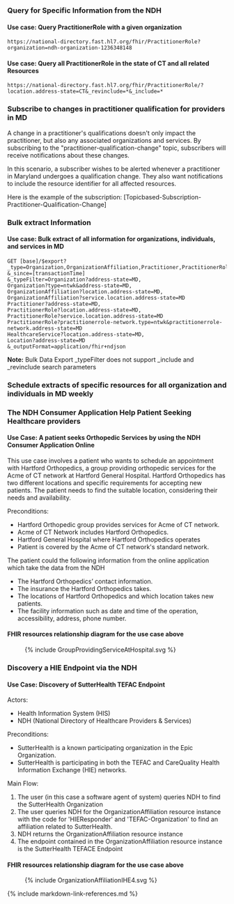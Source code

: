 ### Query for Specific Information from the NDH
#### Use case: Query PractitionerRole with a given organization
`https://national-directory.fast.hl7.org/fhir/PractitionerRole?organization=ndh-organization-1236348148`

#### Use case: Query all PractitionerRole in the state of CT and all related Resources

```
https://national-directory.fast.hl7.org/fhir/PractitionerRole/?location.address-state=CT&_revinclude=*&_include=*
```

###  Subscribe to changes in practitioner qualification for providers in MD
A change in a practitioner's qualifications doesn't only impact the practitioner, but also any associated organizations and services. By subscribing to the "practitioner-qualification-change" topic, subscribers will receive notifications about these changes.

In this scenario, a subscriber wishes to be alerted whenever a practitioner in Maryland undergoes a qualification change. They also want notifications to include the resource identifier for all affected resources.

Here is the example of the subscription:
[Topicbased-Subscription-Practitioner-Qualification-Change]


### Bulk extract Information 
#### Use case: Bulk extract of all information for organizations, individuals, and services in MD
```
GET [base]/$export?_type=Organization,OrganizationAffiliation,Practitioner,PractitionerRole,HealthcareService,Location
&_since=[transactionTime]
&_typeFilter=Organization?address-state=MD,
Organization?type=ntwk&address-state=MD,
OrganizationAffiliation?location.address-state=MD,
OrganizationAffiliation?service.location.address-state=MD
Practitioner?address-state=MD,
PractitionerRole?location.address-state=MD,
PractitionerRole?service.location.address-state=MD
PractitionerRole?practitionerrole-network.type=ntwk&practitionerrole-network.address-state=MD
HealthcareService?location.address-state=MD,
Location?address-state=MD
&_outputFormat=application/fhir+ndjson
```
**Note:**
Bulk Data Export _typeFilter does not support _include and _revinclude search parameters

### Schedule extracts of specific resources for all organization and individuals in MD weekly


### The NDH Consumer Application Help Patient Seeking Healthcare providers

#### Use Case: A patient seeks Orthopedic Services by using the NDH Consumer Application Online
This use case involves a patient who wants to schedule an appointment with Hartford Orthopedics, a group providing orthopedic services for the Acme of CT network at Hartford General Hospital. Hartford Orthopedics has two different locations and specific requirements for accepting new patients. The patient needs to find the suitable location, considering their needs and availability.

Preconditions:
- Hartford Orthopedic group provides services for Acme of CT network.
- Acme of CT Network includes Hartford Orthopedics.
- Hartford General Hospital where Hartford Orthopedics operates
- Patient is covered by the Acme of CT network's standard network.

The patient could the following information from the online application which take the data from the NDH
- The Hartford Orthopedics’ contact information.
- The insurance the Hartford Orthopedics takes.
- The locations of Hartford Orthopedics and which location takes new patients. 
- The facility information such as date and time of the operation, accessibility, address, phone number.

#### FHIR resources relationship diagram for the use case above
<figure>
    {% include GroupProvidingServiceAtHospital.svg %}
    <figcaption></figcaption>
</figure>

###  Discovery a HIE Endpoint via the NDH
#### Use Case:  Discovery of SutterHealth TEFAC Endpoint
Actors:
- Health Information System (HIS)
- NDH (National Directory of Healthcare Providers & Services)

Preconditions:
- SutterHealth is a known participating organization in the Epic Organization.
- SutterHealth is participating in both the TEFAC and CareQuality Health Information Exchange (HIE) networks.

Main Flow:
1. The user (in this case a software agent of system) queries NDH to find the SutterHealth Organization
2. The user queries NDH for the OrganizationAffiliation resource instance with the code for 'HIEResponder' and 'TEFAC-Organization' to find an affiliation related to SutterHealth.
3. NDH returns the OrganizationAffiliation resource instance
4. The endpoint contained in the OrganizationAffiliation resource instance is the SutterHealth TEFACE Endpoint

#### FHIR resources relationship diagram for the use case above
<figure>
    {% include OrganizationAffiliationIHE4.svg %}
    <figcaption></figcaption>
</figure>




{% include markdown-link-references.md %}
